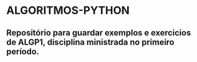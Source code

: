 # ALGORITMOS-PYTHON
## Repositório para guardar exemplos e exercicios de ALGP1, disciplina ministrada no primeiro período.
